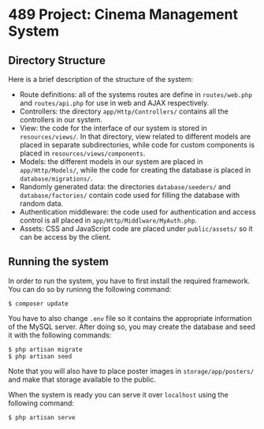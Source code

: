 # 489 Project: Cinema Management System

## Directory Structure

Here is a brief description of the structure of the system:

- Route definitions: all of the systems routes are define in `routes/web.php` and `routes/api.php` for use in web and AJAX respectively.
- Controllers: the directory `app/Http/Controllers/` contains all the controllers in our system.
- View: the code for the interface of our system is stored in `resources/views/`.  In that directory, view related to different models are placed in separate subdirectories, while code for custom components is placed in `resources/views/components`.
- Models: the different models in our system are placed in `app/Http/Models/`, while the code for creating the database is placed in `database/migrations/`.
- Randomly generated data:  the directories `database/seeders/` and `database/factories/` contain code used for filling the database with random data.
- Authentication middleware:  the code used for authentication and access control is all placed in `app/Http/Middlware/MyAuth.php`.
- Assets:  CSS and JavaScript code are placed under `public/assets/` so it can be access by the client.

## Running the system

In order to run the system, you have to first install the required framework.  You can do so by runinng the following command:

```
$ composer update
```

You have to also change `.env` file so it contains the appropriate information of the MySQL server.  After doing so, you may create the database and seed it with the following commands:

```
$ php artisan migrate
$ php artisan seed
```

Note that you will also have to place poster images in `storage/app/posters/` and make that storage available to the public.

When the system is ready you can serve it over `localhost` using the following command:

```
$ php artisan serve
```
